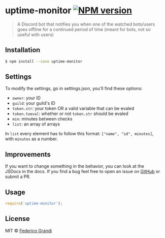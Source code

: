 # uptime-monitor [![NPM version](https://badge.fury.io/js/uptime-monitor.svg)](https://npmjs.org/package/uptime-monitor)

> A Discord bot that notifies you when one of the watched bots/users goes offline for a continued period of time (meant for bots, not so useful with users)

## Installation

```sh
$ npm install --save uptime-monitor
```

## Settings

To modify the settings, go in settings.json, you'll find these options:

 - `owner`: your ID
 - `guild`: your guild's ID
 - `token.str`: your token OR a valid variable that can be evaled
 - `token.toeval`: whether or not `token.str` should be evaled
 - `min`: minutes between checks
 - `list`: an array of arrays

In `list` every element has to follow this format: `["name", "id", minutes]`, with `minutes` as a number.

## Improvements
If you want to change something in the behavior, you can look at the JSDocs in the docs. If you find a bug feel free to open an issue on [GitHub](https://github.com/EndBug/uptime-monitor) or submit a PR.

## Usage

```js
require('uptime-monitor');
```

## License

MIT © [Federico Grandi](https://github.com/EndBug)

